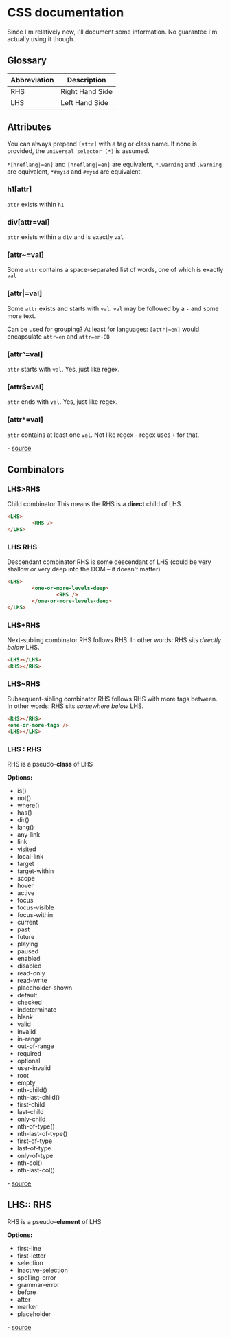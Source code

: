 # CSS documentation

Since I'm relatively new, I'll document some information. No guarantee I'm actually using it though.

## Glossary

| Abbreviation | Description     |
| ------------ | --------------- |
| RHS          | Right Hand Side |
| LHS          | Left Hand Side  |

## Attributes

You can always prepend `[attr]` with a tag or class name. If none is provided, the `universal selector (*)` is assumed.

`*[hreflang|=en]` and `[hreflang|=en]` are equivalent, `*.warning` and `.warning` are equivalent, `*#myid` and `#myid` are equivalent.

### h1[attr]

`attr` exists within `h1`

### div[attr=val]

`attr` exists within a `div` and is exactly `val`

### [attr~=val]

Some `attr` contains a space-separated list of words, one of which is exactly `val`

### [attr|=val]

Some `attr` exists and starts with `val`. `val` may be followed by a `-` and some more text.

Can be used for grouping? At least for languages: `[attr|=en]` would encapsulate `attr=en` and `attr=en-GB`

### [attr^=val]

`attr` starts with `val`. Yes, just like regex.

### [attr$=val]

`attr` ends with `val`. Yes, just like regex.

### [attr*=val]

`attr` contains at least one `val`. Not like regex - regex uses `+` for that.

\- [source](https://www.w3.org/TR/selectors-4/#attribute-representation)

## Combinators

### LHS>RHS

Child combinator This means the RHS is a **direct** child of LHS

```HTML
<LHS>
		<RHS />
</LHS>
```

### LHS RHS

Descendant combinator RHS is some descendant of LHS (could be very shallow _or_ very deep into the DOM – it doesn't matter)

```HTML
<LHS>
		<one-or-more-levels-deep>
				<RHS />
		</one-or-more-levels-deep>
</LHS>
```

### LHS+RHS

Next-subling combinator RHS follows RHS. In other words: RHS sits _directly below_ LHS.

```HTML
<LHS></LHS>
<RHS></RHS>
```

### LHS~RHS

Subsequent-sibling combinator RHS follows RHS with more tags between. In other words: RHS sits _somewhere below_ LHS.

```HTML
<RHS></RHS>
<one-or-more-tags />
<LHS></LHS>
```

### LHS : RHS

RHS is a pseudo-**class** of LHS

**Options:**

- is()
- not()
- where()
- has()
- dir()
- lang()
- any-link
- link
- visited
- local-link
- target
- target-within
- scope
- hover
- active
- focus
- focus-visible
- focus-within
- current
- past
- future
- playing
- paused
- enabled
- disabled
- read-only
- read-write
- placeholder-shown
- default
- checked
- indeterminate
- blank
- valid
- invalid
- in-range
- out-of-range
- required
- optional
- user-invalid
- root
- empty
- nth-child()
- nth-last-child()
- first-child
- last-child
- only-child
- nth-of-type()
- nth-last-of-type()
- first-of-type
- last-of-type
- only-of-type
- nth-col()
- nth-last-col()

\- [source](https://www.w3.org/TR/selectors-4/#combinators)

## LHS:: RHS

RHS is a pseudo-**element** of LHS

**Options:**

- first-line
- first-letter
- selection
- inactive-selection
- spelling-error
- grammar-error
- before
- after
- marker
- placeholder

\- [source](https://www.w3.org/TR/css-pseudo-4/)
